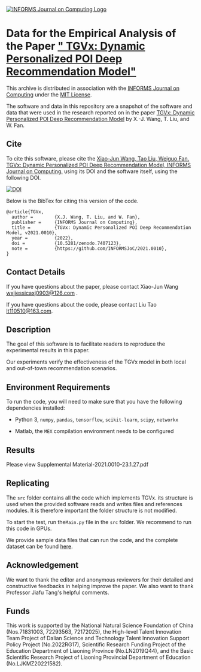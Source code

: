 [![INFORMS Journal on Computing Logo](https://INFORMSJoC.github.io/logos/INFORMS_Journal_on_Computing_Header.jpg)](https://pubsonline.informs.org/journal/ijoc)

# Data for the Empirical Analysis of the Paper [" TGVx: Dynamic Personalized POI Deep Recommendation Model"](https://doi.org/) 

This archive is distributed in association with the [INFORMS Journal on
Computing](https://pubsonline.informs.org/journal/ijoc) under the [MIT License](LICENSE).

The software and data in this repository are a snapshot of the software and data
that were used in the research reported on in the paper 
[TGVx: Dynamic Personalized POI Deep Recommendation Model](https://pubsonline.informs.org/journal/ijoc) by X.-J. Wang, T. Liu, and W. Fan. 

## Cite

To cite this software, please cite the [Xiao-Jun Wang, Tao Liu, Weiguo Fan. TGVx: Dynamic Personalized POI Deep Recommendation Model, INFORMS Journal on Computing.](https://pubsonline.informs.org/journal/ijoc) using its DOI and the software itself, using the following DOI.

[![DOI](https://zenodo.org/badge/574702645.svg)](https://zenodo.org/badge/latestdoi/574702645)

Below is the BibTex for citing this version of the code.

```
@article{TGVx,
  author =        {X.J. Wang, T. Liu, and W. Fan},
  publisher =     {INFORMS Journal on Computing},
  title =         {TGVx: Dynamic Personalized POI Deep Recommendation Model, v2021.0010},
  year =          {2022},
  doi =           {10.5281/zenodo.7407123},
  note =          {https://github.com/INFORMSJoC/2021.0010},
}  
```
## Contact Details

If you have questions about the paper, please contact Xiao-Jun Wang <wxjjessicaxj0903@126.com> . 

If you have questions about the code, please contact Liu Tao <lt110510@163.com>.

## Description

The goal of this software is to facilitate readers to reproduce the experimental results in this paper. 

Our experiments verify the effectiveness of the TGVx model in both local and out-of-town recommendation scenarios.

## Environment Requirements

To run the code, you will need to make sure that you have the following dependencies installed: 

- Python 3, `numpy`, `pandas`, `tensorflow`, `scikit-learn`, `scipy`, `networkx`

- Matlab, the `MEX` compilation environment needs to be configured

## Results

Please view Supplemental Material-2021.0010-23.1.27.pdf 

## Replicating

The `src` folder contains all the code which implements TGVx. its structure is used when the provided software reads and writes files and references modules. It is therefore important the folder structure is not modified.


To start the test, run the`Main.py` file in the `src` folder.  We recommend to run this code in GPUs.

We provide sample data files that can run the code, and the complete dataset can be found [here](https://sites.google.com/site/yangdingqi/home/foursquare-dataset).


## Acknowledgement
We want to thank the editor and anonymous reviewers for their detailed and constructive feedbacks in helping improve the paper. We also want to thank Professor Jiafu Tang's helpful comments. 

## Funds

This work is supported by the National Natural Science Foundation of China (Nos.71831003, 72293563, 72172025), the High-level Talent Innovation Team Project of Dalian Science and Technology Talent Innovation Support Policy Project (No.2022RG17), Scientific Research Funding Project of the Education Department of Liaoning Province (No.LN2019Q44), and the Basic Scientific Research Project of Liaoning Provincial Department of Education (No.LJKMZ20221582).
